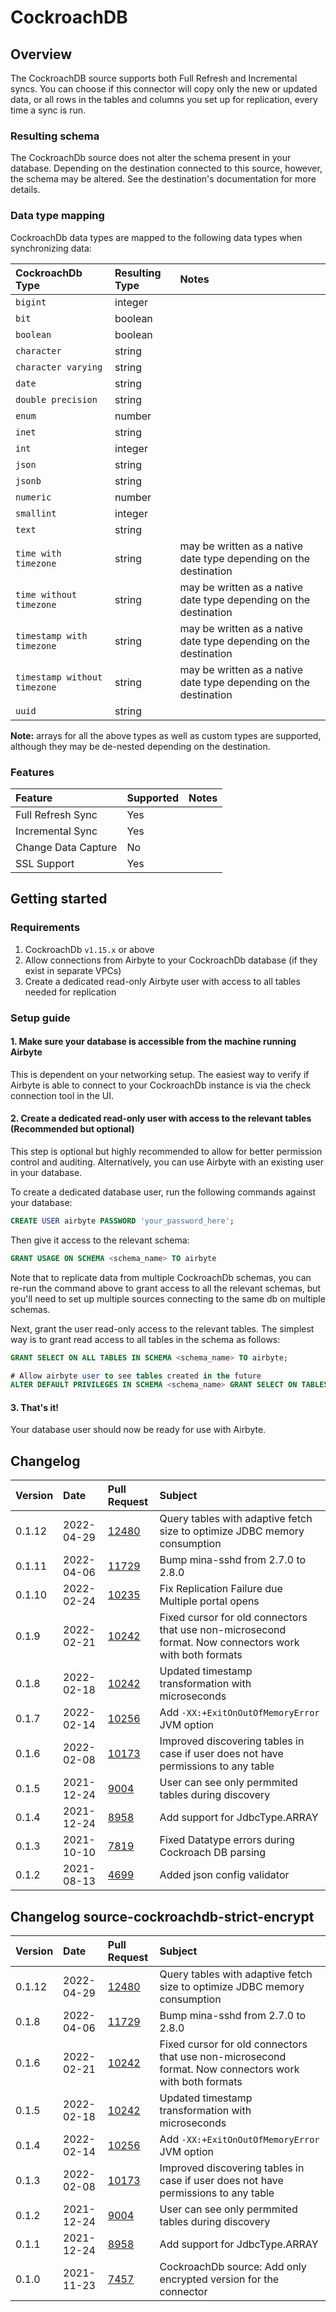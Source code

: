 # CockroachDB

## Overview

The CockroachDB source supports both Full Refresh and Incremental syncs. You can choose if this connector will copy only the new or updated data, or all rows in the tables and columns you set up for replication, every time a sync is run.

### Resulting schema

The CockroachDb source does not alter the schema present in your database. Depending on the destination connected to this source, however, the schema may be altered. See the destination's documentation for more details.

### Data type mapping

CockroachDb data types are mapped to the following data types when synchronizing data:

| CockroachDb Type | Resulting Type | Notes |
| :--- | :--- | :--- |
| `bigint` | integer |  |
| `bit` | boolean |  |
| `boolean` | boolean |  |
| `character` | string |  |
| `character varying` | string |  |
| `date` | string |  |
| `double precision` | string |  |
| `enum` | number |  |
| `inet` | string |  |
| `int` | integer |  |
| `json` | string |  |
| `jsonb` | string |  |
| `numeric` | number |  |
| `smallint` | integer |  |
| `text` | string |  |
| `time with timezone` | string | may be written as a native date type depending on the destination |
| `time without timezone` | string | may be written as a native date type depending on the destination |
| `timestamp with timezone` | string | may be written as a native date type depending on the destination |
| `timestamp without timezone` | string | may be written as a native date type depending on the destination |
| `uuid` | string |  |

**Note:** arrays for all the above types as well as custom types are supported, although they may be de-nested depending on the destination.

### Features

| Feature | Supported | Notes |
| :--- | :--- | :--- |
| Full Refresh Sync | Yes |  |
| Incremental Sync | Yes |  |
| Change Data Capture | No |  |
| SSL Support | Yes |  |

## Getting started

### Requirements

1. CockroachDb `v1.15.x` or above
2. Allow connections from Airbyte to your CockroachDb database \(if they exist in separate VPCs\)
3. Create a dedicated read-only Airbyte user with access to all tables needed for replication

### Setup guide

#### 1. Make sure your database is accessible from the machine running Airbyte

This is dependent on your networking setup. The easiest way to verify if Airbyte is able to connect to your CockroachDb instance is via the check connection tool in the UI.

#### 2. Create a dedicated read-only user with access to the relevant tables \(Recommended but optional\)

This step is optional but highly recommended to allow for better permission control and auditing. Alternatively, you can use Airbyte with an existing user in your database.

To create a dedicated database user, run the following commands against your database:

```sql
CREATE USER airbyte PASSWORD 'your_password_here';
```

Then give it access to the relevant schema:

```sql
GRANT USAGE ON SCHEMA <schema_name> TO airbyte
```

Note that to replicate data from multiple CockroachDb schemas, you can re-run the command above to grant access to all the relevant schemas, but you'll need to set up multiple sources connecting to the same db on multiple schemas.

Next, grant the user read-only access to the relevant tables. The simplest way is to grant read access to all tables in the schema as follows:

```sql
GRANT SELECT ON ALL TABLES IN SCHEMA <schema_name> TO airbyte;

# Allow airbyte user to see tables created in the future
ALTER DEFAULT PRIVILEGES IN SCHEMA <schema_name> GRANT SELECT ON TABLES TO airbyte;
```

#### 3. That's it!

Your database user should now be ready for use with Airbyte.

## Changelog

| Version | Date       | Pull Request | Subject |
|:--------|:-----------| :--- | :--- |
| 0.1.12  | 2022-04-29 | [12480](https://github.com/airbytehq/airbyte/pull/12480) | Query tables with adaptive fetch size to optimize JDBC memory consumption |
| 0.1.11  | 2022-04-06 | [11729](https://github.com/airbytehq/airbyte/pull/11729) | Bump mina-sshd from 2.7.0 to 2.8.0 |
| 0.1.10  | 2022-02-24 | [10235](https://github.com/airbytehq/airbyte/pull/10235) | Fix Replication Failure due Multiple portal opens |
| 0.1.9   | 2022-02-21 | [10242](https://github.com/airbytehq/airbyte/pull/10242) | Fixed cursor for old connectors that use non-microsecond format. Now connectors work with both formats |
| 0.1.8   | 2022-02-18 | [10242](https://github.com/airbytehq/airbyte/pull/10242) | Updated timestamp transformation with microseconds |
| 0.1.7   | 2022-02-14 | [10256](https://github.com/airbytehq/airbyte/pull/10256) | Add `-XX:+ExitOnOutOfMemoryError` JVM option |
| 0.1.6   | 2022-02-08 | [10173](https://github.com/airbytehq/airbyte/pull/10173) | Improved  discovering tables in case if user does not have permissions to any table |
| 0.1.5   | 2021-12-24 | [9004](https://github.com/airbytehq/airbyte/pull/9004) | User can see only permmited tables during discovery |
| 0.1.4   | 2021-12-24 | [8958](https://github.com/airbytehq/airbyte/pull/8958) | Add support for JdbcType.ARRAY |
| 0.1.3   | 2021-10-10 | [7819](https://github.com/airbytehq/airbyte/pull/7819) | Fixed Datatype errors during Cockroach DB parsing |
| 0.1.2   | 2021-08-13 | [4699](https://github.com/airbytehq/airbyte/pull/4699) | Added json config validator |

## Changelog source-cockroachdb-strict-encrypt

| Version | Date | Pull Request | Subject |
|:--------| :--- | :--- | :--- |
| 0.1.12  | 2022-04-29 | [12480](https://github.com/airbytehq/airbyte/pull/12480) | Query tables with adaptive fetch size to optimize JDBC memory consumption |
| 0.1.8   | 2022-04-06 | [11729](https://github.com/airbytehq/airbyte/pull/11729) | Bump mina-sshd from 2.7.0 to 2.8.0 |
| 0.1.6   | 2022-02-21 | [10242](https://github.com/airbytehq/airbyte/pull/10242) | Fixed cursor for old connectors that use non-microsecond format. Now connectors work with both formats |
| 0.1.5   | 2022-02-18 | [10242](https://github.com/airbytehq/airbyte/pull/10242) | Updated timestamp transformation with microseconds |
| 0.1.4   | 2022-02-14 | [10256](https://github.com/airbytehq/airbyte/pull/10256) | Add `-XX:+ExitOnOutOfMemoryError` JVM option |
| 0.1.3   | 2022-02-08 | [10173](https://github.com/airbytehq/airbyte/pull/10173) | Improved  discovering tables in case if user does not have permissions to any table |
| 0.1.2   | 2021-12-24 | [9004](https://github.com/airbytehq/airbyte/pull/9004) | User can see only permmited tables during discovery |
| 0.1.1   | 2021-12-24 | [8958](https://github.com/airbytehq/airbyte/pull/8958) | Add support for JdbcType.ARRAY |
| 0.1.0   | 2021-11-23 | [7457](https://github.com/airbytehq/airbyte/pull/7457) | CockroachDb source: Add only encrypted version for the connector |
